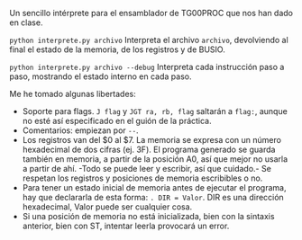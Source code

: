 Un sencillo intérprete para el ensamblador de TG00PROC que nos han dado en clase.

`python interprete.py archivo` Interpreta el archivo `archivo`, devolviendo al final el estado de la memoria, de los registros y de BUSIO.

`python interprete.py archivo --debug` Interpreta cada instrucción paso a paso, mostrando el estado interno en cada paso.

Me he tomado algunas libertades:

- Soporte para flags. `J flag` y `JGT ra, rb, flag` saltarán a `flag:`, aunque no esté así especificado en el guión de la práctica.
- Comentarios: empiezan por `--`.
- Los registros van del $0 al $7. La memoria se expresa con un número hexadecimal de dos cifras (ej. 3F). El programa generado se guarda también en memoria, a partir de la posición A0, así que mejor no usarla a partir de ahí. -Todo se puede leer y escribir, así que cuidado.- Se respetan los registros y posiciones de memoria escribibles o no.
- Para tener un estado inicial de memoria antes de ejecutar el programa, hay que declararla de esta forma: `. DIR = Valor`. DIR es una dirección hexadecimal, Valor puede ser cualquier cosa.
- Si una posición de memoria no está inicializada, bien con la sintaxis anterior, bien con ST, intentar leerla provocará un error. 
